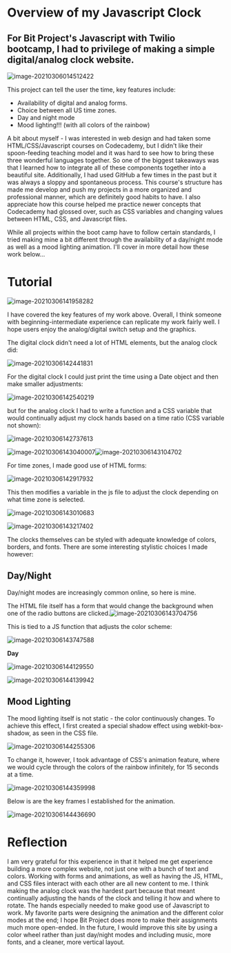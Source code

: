 # Overview of my Javascript Clock

## For Bit Project's Javascript with Twilio bootcamp, I had to privilege of making a simple digital/analog clock website.

![image-20210306014512422](C:\Users\ethan\AppData\Roaming\Typora\typora-user-images\image-20210306014512422.png)

This project can tell the user the time, key features include:

- Availability of digital and analog forms.
- Choice between all US time zones.
- Day and night mode
- Mood lighting!!! (with all colors of the rainbow)



A bit about myself - I was interested in web design and had taken some HTML/CSS/Javascript courses on Codecademy, but I didn't like their spoon-feeding teaching model and it was hard to see how to bring these three wonderful languages together. So one of the biggest takeaways was that I learned how to integrate all of these components together into a beautiful site. Additionally, I had used GitHub a few times in the past but it was always a sloppy and spontaneous process. This course's structure has made me develop and push my projects in a more organized and professional manner, which are definitely good habits to have. I also appreciate how this course helped me practice newer concepts that Codecademy had glossed over, such as CSS variables and changing values between HTML, CSS, and Javascript files.



While all projects within the boot camp have to follow certain standards, I tried making mine a bit different through the availability of a day/night mode as well as a mood lighting animation. I'll cover in more detail how these work below...



# Tutorial

![image-20210306141958282](C:\Users\ethan\AppData\Roaming\Typora\typora-user-images\image-20210306141958282.png)

I have covered the key features of my work above. Overall, I think someone with beginning-intermediate experience can replicate my work fairly well. I hope users enjoy the analog/digital switch setup and the graphics.



The digital clock didn't need a lot of HTML elements, but the analog clock did:

![image-20210306142441831](C:\Users\ethan\AppData\Roaming\Typora\typora-user-images\image-20210306142441831.png)

For the digital clock I could just print the time using a Date object and then make smaller adjustments:

![image-20210306142540219](C:\Users\ethan\AppData\Roaming\Typora\typora-user-images\image-20210306142540219.png)

but for the analog clock I had to write a function and a CSS variable that would continually adjust my clock hands based on a time ratio (CSS variable not shown):

![image-20210306142737613](C:\Users\ethan\AppData\Roaming\Typora\typora-user-images\image-20210306142737613.png)

![image-20210306143040007](C:\Users\ethan\AppData\Roaming\Typora\typora-user-images\image-20210306143040007.png)![image-20210306143104702](C:\Users\ethan\AppData\Roaming\Typora\typora-user-images\image-20210306143104702.png)

For time zones, I made good use of HTML forms:

![image-20210306142917932](C:\Users\ethan\AppData\Roaming\Typora\typora-user-images\image-20210306142917932.png)

This then modifies a variable in the js file to adjust the clock depending on what time zone is selected.

![image-20210306143010683](C:\Users\ethan\AppData\Roaming\Typora\typora-user-images\image-20210306143010683.png)

![image-20210306143217402](C:\Users\ethan\AppData\Roaming\Typora\typora-user-images\image-20210306143217402.png)

The clocks themselves can be styled with adequate knowledge of colors, borders, and fonts. There are some interesting stylistic choices I made however:

## Day/Night

Day/night modes are increasingly common online, so here is mine.

The HTML file itself has a form that would change the background when one of the radio buttons are clicked.![image-20210306143704756](C:\Users\ethan\AppData\Roaming\Typora\typora-user-images\image-20210306143704756.png)

This is tied to a JS function that adjusts the color scheme:

![image-20210306143747588](C:\Users\ethan\AppData\Roaming\Typora\typora-user-images\image-20210306143747588.png)



**Day**

![image-20210306144129550](C:\Users\ethan\AppData\Roaming\Typora\typora-user-images\image-20210306144129550.png)

![image-20210306144139942](C:\Users\ethan\AppData\Roaming\Typora\typora-user-images\image-20210306144139942.png)



## Mood Lighting

The mood lighting itself is not static - the color continuously changes. To achieve this effect, I first created a special shadow effect using webkit-box-shadow, as seen in the CSS file.

![image-20210306144255306](C:\Users\ethan\AppData\Roaming\Typora\typora-user-images\image-20210306144255306.png)

To change it, however, I took advantage of CSS's animation feature, where we would cycle through the colors of the rainbow infinitely, for 15 seconds at a time.

![image-20210306144359998](C:\Users\ethan\AppData\Roaming\Typora\typora-user-images\image-20210306144359998.png)

Below is are the key frames I established for the animation.

![image-20210306144436690](C:\Users\ethan\AppData\Roaming\Typora\typora-user-images\image-20210306144436690.png)





# Reflection

I am very grateful for this experience in that it helped me get experience building a more complex website, not just one with a bunch of text and colors. Working with forms and animations, as well as having the JS, HTML, and CSS files interact with each other are all new content to me.  I think making the analog clock was the hardest part because that meant continually adjusting the hands of the clock and telling it how and where to rotate. The hands especially needed to make good use of Javascript to work. My favorite parts were designing the animation and the different color modes at the end; I hope Bit Project does more to make their assignments much more open-ended. In the future, I would improve this site by using a color wheel rather than just day/night modes and including music, more fonts, and a cleaner, more vertical layout.

